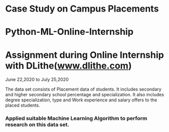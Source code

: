 # Case Study on Campus Placements
# Python-ML-Online-Internship
# Assignment during Online Internship with DLithe(www.dlithe.com)
June 22,2020 to July 25,2020  

The data set consists of Placement data of students. It includes secondary and higher secondary school percentage and specialization. It also includes degree specialization, type and Work experience and salary offers to the placed students.
### Applied suitable Machine Learning Algorithm to perform research on this data set.
